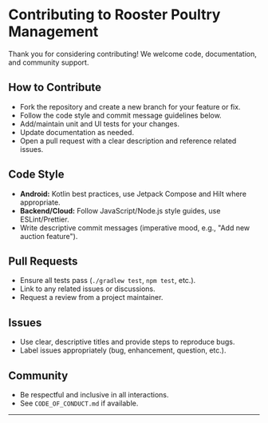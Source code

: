 # Contributing to Rooster Poultry Management

Thank you for considering contributing! We welcome code, documentation, and community support.

## How to Contribute
- Fork the repository and create a new branch for your feature or fix.
- Follow the code style and commit message guidelines below.
- Add/maintain unit and UI tests for your changes.
- Update documentation as needed.
- Open a pull request with a clear description and reference related issues.

## Code Style
- **Android:** Kotlin best practices, use Jetpack Compose and Hilt where appropriate.
- **Backend/Cloud:** Follow JavaScript/Node.js style guides, use ESLint/Prettier.
- Write descriptive commit messages (imperative mood, e.g., "Add new auction feature").

## Pull Requests
- Ensure all tests pass (`./gradlew test`, `npm test`, etc.).
- Link to any related issues or discussions.
- Request a review from a project maintainer.

## Issues
- Use clear, descriptive titles and provide steps to reproduce bugs.
- Label issues appropriately (bug, enhancement, question, etc.).

## Community
- Be respectful and inclusive in all interactions.
- See `CODE_OF_CONDUCT.md` if available.

---
